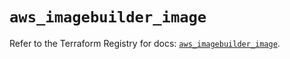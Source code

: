 # `aws_imagebuilder_image`

Refer to the Terraform Registry for docs: [`aws_imagebuilder_image`](https://registry.terraform.io/providers/hashicorp/aws/6.2.0/docs/resources/imagebuilder_image).
